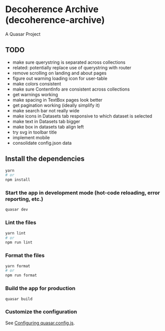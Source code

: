 # Decoherence Archive (decoherence-archive)

A Quasar Project

## TODO

- make sure querystring is separated across collections
- related: potentially replace use of querystring with router
- remove scrolling on landing and about pages
- figure out warning loading icon for user-table
- make colors consistent
- make sure ContentInfo are consistent across collections
- get warnings working
- make spacing in TextBox pages look better
- get pagination working (ideally simplify it)
- make search bar not really wide
- make icons in Datasets tab responsive to which dataset is selected
- make text in Datasets tab bigger
- make box in datasets tab align left
- try svg in toolbar title
- implement mobile
- consolidate config.json data

## Install the dependencies

```bash
yarn
# or
npm install
```

### Start the app in development mode (hot-code reloading, error reporting, etc.)

```bash
quasar dev
```

### Lint the files

```bash
yarn lint
# or
npm run lint
```

### Format the files

```bash
yarn format
# or
npm run format
```

### Build the app for production

```bash
quasar build
```

### Customize the configuration

See [Configuring quasar.config.js](https://v2.quasar.dev/quasar-cli-vite/quasar-config-js).
